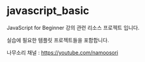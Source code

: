 # javascript_basic
JavaScript for Beginner 강의 관련 리소스 프로젝트 입니다.

실습에 필요한 템플릿 프로젝트들을 포함합니다.

나무소리 채널 : https://youtube.com/namoosori
